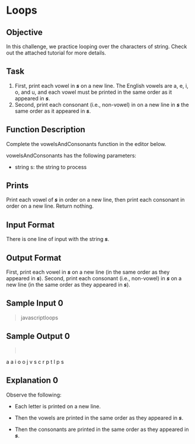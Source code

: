 # Loops

## Objective
In this challenge, we practice looping over the characters of string. Check out the attached tutorial for more details.

## Task
1. First, print each vowel in ***s*** on a new line. The English vowels are a, e, i, o, and u, and each vowel must be printed in the same order as it appeared in ***s***.
2. Second, print each consonant (i.e., non-vowel) in  on a new line in ***s*** the same order as it appeared in ***s***.

## Function Description
Complete the vowelsAndConsonants function in the editor below.

vowelsAndConsonants has the following parameters:

* string s: the string to process

## Prints
Print each vowel of  ***s*** in order on a new line, then print each consonant in order on a new line. Return nothing.

## Input Format
There is one line of input with the string ***s***.

## Output Format
First, print each vowel in ***s*** on a new line (in the same order as they appeared in ***s***). Second, print each consonant (i.e., non-vowel) in ***s*** on a new line (in the same order as they appeared in ***s***).

## Sample Input 0
> javascriptloops

## Sample Output 0
> <pre>
a
a
i
o
o
j
v
s
c
r
p
t
l
p
s
</pre>

## Explanation 0
Observe the following:

* Each letter is printed on a new line.

* Then the vowels are printed in the same order as they appeared in ***s***.

* Then the consonants are printed in the same order as they appeared in ***s***.

